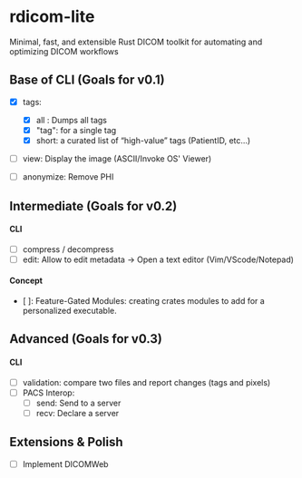 # rdicom-lite
Minimal, fast, and extensible Rust DICOM toolkit for automating and optimizing DICOM workflows

## Base of CLI (Goals for v0.1)
- [x] tags:
    - [x] all  : Dumps all tags
    - [x] "tag": for a single tag
    - [x] short:  a curated list of “high-value” tags (PatientID, etc...)
- [ ] view: Display the image (ASCII/Invoke OS' Viewer)
- [ ] anonymize: Remove PHI


## Intermediate (Goals for v0.2)
#### CLI
- [ ] compress / decompress
- [ ] edit: Allow to edit metadata -> Open a text editor (Vim/VScode/Notepad)
#### Concept
- [ ]: Feature-Gated Modules: creating crates modules to add for a personalized executable.

## Advanced (Goals for v0.3)
#### CLI
- [ ] validation: compare two files and report changes (tags and pixels)
- [ ] PACS Interop:
    - [ ] send: Send to a server
    - [ ] recv: Declare a server 

## Extensions & Polish
- [ ] Implement DICOMWeb
